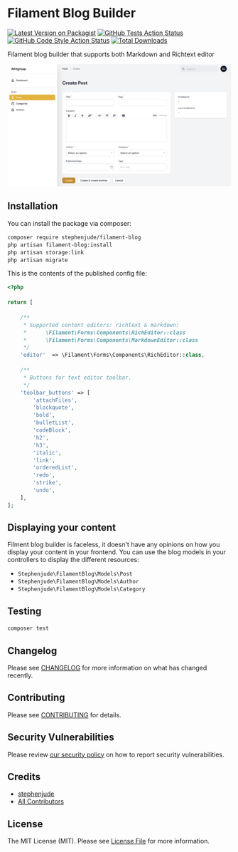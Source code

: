 # Filament Blog Builder

[![Latest Version on Packagist](https://img.shields.io/packagist/v/stephenjude/filament-blog.svg?style=flat-square)](https://packagist.org/packages/stephenjude/filament-blog)
[![GitHub Tests Action Status](https://img.shields.io/github/workflow/status/stephenjude/filament-blog/run-tests?label=tests)](https://github.com/stephenjude/filament-blog/actions?query=workflow%3Arun-tests+branch%3Amain)
[![GitHub Code Style Action Status](https://img.shields.io/github/workflow/status/stephenjude/filament-blog/Check%20&%20fix%20styling?label=code%20style)](https://github.com/stephenjude/filament-blog/actions?query=workflow%3A"Check+%26+fix+styling"+branch%3Amain)
[![Total Downloads](https://img.shields.io/packagist/dt/stephenjude/filament-blog.svg?style=flat-square)](https://packagist.org/packages/stephenjude/filament-blog)

Filament blog builder that supports both Markdown and Richtext editor

![](./art/screen1.png)

## Installation

You can install the package via composer:

```bash
composer require stephenjude/filament-blog
php artisan filament-blog:install
php artisan storage:link
php artisan migrate
```

This is the contents of the published config file:

```php
<?php

return [

    /**
     * Supported content editors: richtext & markdown:
     *      \Filament\Forms\Components\RichEditor::class
     *      \Filament\Forms\Components\MarkdownEditor::class
     */
    'editor'  => \Filament\Forms\Components\RichEditor::class,

    /**
     * Buttons for text editor toolbar.
     */
    'toolbar_buttons' => [
        'attachFiles',
        'blockquote',
        'bold',
        'bulletList',
        'codeBlock',
        'h2',
        'h3',
        'italic',
        'link',
        'orderedList',
        'redo',
        'strike',
        'undo',
    ],
];
```


## Displaying your content
Filment blog builder is faceless, it doesn't have any opinions on how you display your content in your frontend. You can use the blog models in your controllers to display the different resources:

- `Stephenjude\FilamentBlog\Models\Post`
- `Stephenjude\FilamentBlog\Models\Author`
- `Stephenjude\FilamentBlog\Models\Category`

## Testing

```bash
composer test
```

## Changelog

Please see [CHANGELOG](CHANGELOG.md) for more information on what has changed recently.

## Contributing

Please see [CONTRIBUTING](.github/CONTRIBUTING.md) for details.

## Security Vulnerabilities

Please review [our security policy](../../security/policy) on how to report security vulnerabilities.

## Credits

- [stephenjude](https://github.com/stephenjude)
- [All Contributors](../../contributors)

## License

The MIT License (MIT). Please see [License File](LICENSE.md) for more information.
